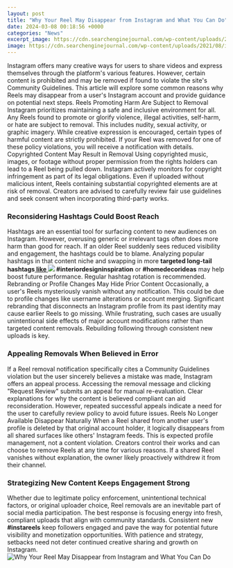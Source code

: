 ```yaml
---
layout: post
title: "Why Your Reel May Disappear from Instagram and What You Can Do"
date: 2024-03-08 00:18:56 +0000
categories: "News"
excerpt_image: https://cdn.searchenginejournal.com/wp-content/uploads/2021/08/instagram-reels-algoritm-61154c285377c-sej.jpg
image: https://cdn.searchenginejournal.com/wp-content/uploads/2021/08/instagram-reels-algoritm-61154c285377c-sej.jpg
---
```


Instagram offers many creative ways for users to share videos and express themselves through the platform's various features. However, certain content is prohibited and may be removed if found to violate the site's Community Guidelines. This article will explore some common reasons why Reels may disappear from a user's Instagram account and provide guidance on potential next steps.
Reels Promoting Harm Are Subject to Removal 
Instagram prioritizes maintaining a safe and inclusive environment for all. Any Reels found to promote or glorify violence, illegal activities, self-harm, or hate are subject to removal. This includes nudity, sexual activity, or graphic imagery. While creative expression is encouraged, certain types of harmful content are strictly prohibited. If your Reel was removed for one of these policy violations, you will receive a notification with details.
Copyrighted Content May Result in Removal
Using copyrighted music, images, or footage without proper permission from the rights holders can lead to a Reel being pulled down. Instagram actively monitors for copyright infringement as part of its legal obligations. Even if uploaded without malicious intent, Reels containing substantial copyrighted elements are at risk of removal. Creators are advised to carefully review fair use guidelines and seek consent when incorporating third-party works.
### Reconsidering Hashtags Could Boost Reach 
Hashtags are an essential tool for surfacing content to new audiences on Instagram. However, overusing generic or irrelevant tags often does more harm than good for reach. If an older Reel suddenly sees reduced visibility and engagement, the hashtags could be to blame. Analyzing popular hashtags in that content niche and swapping in more **targeted long-tail hashtags[ like ](https://store.fi.io.vn/chihuahuas-rockin-the-dog-mom-aunt-life-chihuahua-womens-funny-chihuahua-dog)
![](https://gadgetswright.com/wp-content/uploads/2020/08/Do-Instagram-Reels-Disappear-1024x576.png)
#interiordesigninspiration** or **#homedecorideas** may help boost future performance. Regular hashtag rotation is recommended.
Rebranding or Profile Changes May Hide Prior Content
Occasionally, a user's Reels mysteriously vanish without any notification. This could be due to profile changes like username alterations or account merging. Significant rebranding that disconnects an Instagram profile from its past identity may cause earlier Reels to go missing. While frustrating, such cases are usually unintentional side effects of major account modifications rather than targeted content removals. Rebuilding following through consistent new uploads is key.
### Appealing Removals When Believed in Error
If a Reel removal notification specifically cites a Community Guidelines violation but the user sincerely believes a mistake was made, Instagram offers an appeal process. Accessing the removal message and clicking "Request Review" submits an appeal for manual re-evaluation. Clear explanations for why the content is believed compliant can aid reconsideration. However, repeated successful appeals indicate a need for the user to carefully review policy to avoid future issues. 
Reels No Longer Available Disappear Naturally
When a Reel shared from another user's profile is deleted by that original account holder, it logically disappears from all shared surfaces like others' Instagram feeds. This is expected profile management, not a content violation. Creators control their works and can choose to remove Reels at any time for various reasons. If a shared Reel vanishes without explanation, the owner likely proactively withdrew it from their channel.
### Strategizing New Content Keeps Engagement Strong
Whether due to legitimate policy enforcement, unintentional technical factors, or original uploader choice, Reel removals are an inevitable part of social media participation. The best response is focusing energy into fresh, compliant uploads that align with community standards. Consistent new **#instareels** keep followers engaged and pave the way for potential future visibility and monetization opportunities. With patience and strategy, setbacks need not deter continued creative sharing and growth on Instagram.
![Why Your Reel May Disappear from Instagram and What You Can Do](https://cdn.searchenginejournal.com/wp-content/uploads/2021/08/instagram-reels-algoritm-61154c285377c-sej.jpg)